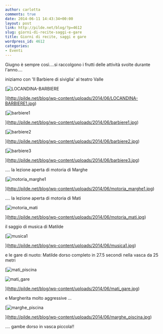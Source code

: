```yaml
---
author: carlotta
comments: true
date: 2014-06-11 14:43:34+00:00
layout: post
link: http://pilde.net/blog/?p=4612
slug: giorni-di-recite-saggi-e-gare
title: Giorni di recite, saggi e gare
wordpress_id: 4612
categories:
- Eventi
---
```


Giugno è sempre così....si raccolgono i frutti delle attività svolte durante l'anno....

iniziamo con 'Il Barbiere di siviglia' al teatro Valle

[![LOCANDINA-BARBIERE](http://pilde.net/blog/wp-content/uploads/2014/06/LOCANDINA-BARBIERE1.jpg)


](http://pilde.net/blog/wp-content/uploads/2014/06/LOCANDINA-BARBIERE1.jpg)


[![barbiere1](http://pilde.net/blog/wp-content/uploads/2014/06/barbiere1.jpg)


](http://pilde.net/blog/wp-content/uploads/2014/06/barbiere1.jpg)


[![barbiere2](http://pilde.net/blog/wp-content/uploads/2014/06/barbiere2.jpg)


](http://pilde.net/blog/wp-content/uploads/2014/06/barbiere2.jpg)


[![barbiere3](http://pilde.net/blog/wp-content/uploads/2014/06/barbiere3.jpg)


](http://pilde.net/blog/wp-content/uploads/2014/06/barbiere3.jpg)


.... la lezione aperta di motoria di Marghe

[![motoria_marghe1](http://pilde.net/blog/wp-content/uploads/2014/06/motoria_marghe1.jpg)


](http://pilde.net/blog/wp-content/uploads/2014/06/motoria_marghe1.jpg)


.... la lezione aperta di motoria di Mati

[![motoria_mati](http://pilde.net/blog/wp-content/uploads/2014/06/motoria_mati.jpg)


](http://pilde.net/blog/wp-content/uploads/2014/06/motoria_mati.jpg)


il saggio di musica di Matilde

[![musica1](http://pilde.net/blog/wp-content/uploads/2014/06/musica1.jpg)


](http://pilde.net/blog/wp-content/uploads/2014/06/musica1.jpg)


e le gare di nuoto: Matilde dorso completo in 27.5 secondi nella vasca da 25 metri

[![mati_piscina](http://pilde.net/blog/wp-content/uploads/2014/06/mati_piscina.jpg)


![mati_gare](http://pilde.net/blog/wp-content/uploads/2014/06/mati_gare.jpg)


](http://pilde.net/blog/wp-content/uploads/2014/06/mati_gare.jpg)


e Margherita molto aggressive ...

[![marghe_piscina](http://pilde.net/blog/wp-content/uploads/2014/06/marghe_piscina.jpg)


](http://pilde.net/blog/wp-content/uploads/2014/06/marghe_piscina.jpg)


 .... gambe dorso in vasca piccola!!




